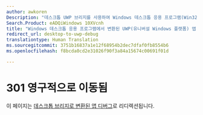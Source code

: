 ```yaml
---
author: awkoren
Description: "데스크톱 UWP 브리지를 사용하여 Windows 데스크톱 응용 프로그램(Win32, WPF 및 Windows Forms)에서 변환된 UWP(유니버설 Windows 플랫폼) 앱을 배포하고 디버깅합니다."
Search.Product: eADQiWindows 10XVcnh
title: "Windows 데스크톱 응용 프로그램에서 변환된 UWP(유니버설 Windows 플랫폼) 앱 배포 및 디버깅"
redirect_url: desktop-to-uwp-debug
translationtype: Human Translation
ms.sourcegitcommit: 3751b16837a1e12f68954b2dec7dfaf0fb8554b6
ms.openlocfilehash: f8bcda0cd2e31026f90f3a84a15674c00691f01d

---
```


# 301 영구적으로 이동됨

이 페이지는 [데스크톱 브리지로 변환된 앱 디버그](desktop-to-uwp-debug.md)로 리디렉션됩니다. 


<!--HONumber=Nov16_HO1-->



